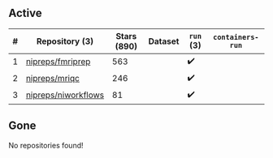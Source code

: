 ## Active
| # | Repository (3) | Stars (890) | Dataset | `run` (3) | `containers-run` |
| --- | --- | --- | --- | --- | --- |
| 1 | [nipreps/fmriprep](https://github.com/nipreps/fmriprep) | 563 |  | :heavy_check_mark: |  |
| 2 | [nipreps/mriqc](https://github.com/nipreps/mriqc) | 246 |  | :heavy_check_mark: |  |
| 3 | [nipreps/niworkflows](https://github.com/nipreps/niworkflows) | 81 |  | :heavy_check_mark: |  |

## Gone
No repositories found!
